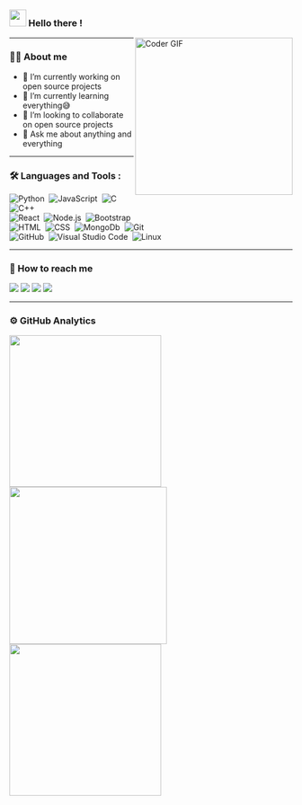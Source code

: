 <!-- ![](https://komarev.com/ghpvc/?username=Umang2002) -->
<!-- ![My Codewarrior Profile Badge](https://www.codewars.com/users/Umang2002/badges/micro)   -->
### <img src="https://raw.githubusercontent.com/MartinHeinz/MartinHeinz/master/wave.gif" width="30px"> Hello there !
<img align="right" src="https://mridul2820.github.io/github-assets/assets/gif/coding.gif" alt="Coder GIF" height="280">

---
### 👨‍💻 About me
- 🔭 I’m currently working on open source projects
- 🌱 I’m currently learning everything😅
- 👯 I’m looking to collaborate on open source projects
- 💬 Ask me about anything and everything

---
### 🛠 Languages and Tools  : 


![Python](https://img.shields.io/badge/-Python-05122A?style=flat&logo=python)&nbsp;
![JavaScript](https://img.shields.io/badge/-JavaScript-05122A?style=flat&logo=javascript)&nbsp;
![C](https://img.shields.io/badge/-C-05122A?style=flat&logo=C&logoColor=A8B9CC)&nbsp;
![C++](https://img.shields.io/badge/-C++-05122A?style=flat&logo=C%2B%2B&logoColor=00599C)\
![React](https://img.shields.io/badge/-React-05122A?style=flat&logo=react)&nbsp;
![Node.js](https://img.shields.io/badge/-Node.js-05122A?style=flat&logo=node.js)&nbsp;
![Bootstrap](https://img.shields.io/badge/-Bootstrap-05122A?style=flat&logo=bootstrap&logoColor=563D7C)\
![HTML](https://img.shields.io/badge/-HTML-05122A?style=flat&logo=HTML5)&nbsp;
![CSS](https://img.shields.io/badge/-CSS-05122A?style=flat&logo=CSS3&logoColor=1572B6)&nbsp;
![MongoDb](https://img.shields.io/badge/-MongoDb-05122A?style=flat&logo=mongodb)&nbsp;
![Git](https://img.shields.io/badge/-Git-05122A?style=flat&logo=git)&nbsp;\
![GitHub](https://img.shields.io/badge/-GitHub-05122A?style=flat&logo=github)&nbsp;
![Visual Studio Code](https://img.shields.io/badge/-Visual%20Studio%20Code-05122A?style=flat&logo=visual-studio-code&logoColor=007ACC)&nbsp;
![Linux](https://img.shields.io/badge/-Linux-05122A?style=flat&logo=linux)&nbsp;

---

### 🤝 How to reach me
<a href="https://www.linkedin.com/in/umang-dobariya/"><img src="https://img.shields.io/badge/-Umang%20Dobariya-0077B5?style=flat&logo=Linkedin&logoColor=white"/></a>
<a href="mailto:uadobariya402@gmail.com"><img src="https://img.shields.io/badge/-uadobariya402@gmail.com-D14836?style=flat&logo=Gmail&logoColor=white"/></a>
<a href="https://www.instagram.com/umang_dobariya/"><img src="https://img.shields.io/badge/-@Umang_Dobariya-E4405F?style=flat&logo=Instagram&logoColor=white"/></a>
<a href="https://www.facebook.com/dobariya.umang.9/"><img src="https://img.shields.io/badge/-@Umang Dobariya-1877F2?style=flat&logo=Facebook&logoColor=white"/></a> 

---

### ⚙️ GitHub Analytics

<p>
  <a href="#"><img src="https://github-readme-stats.vercel.app/api/top-langs/?username=Umang2002&layout=compact&theme=dark" width="270"></a>
  <a href="#"><img src="https://github-readme-stats.vercel.app/api?username=Umang2002&show_icons=true&count_private=true&theme=dark" width="280"></a>
 <a href="#"><img src="https://activity-graph.herokuapp.com/graph?username=Umang2002&bg_color=151515" width ="270"></a>
</p>

